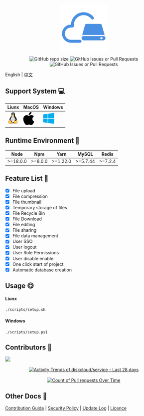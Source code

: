 <p align="center">
  <a href="https://github.com/diskcloud/service">
    <img width="150" src="./public/logo.png">
  </a>
</p>

<p align="center">
<img alt="GitHub repo size" src="https://img.shields.io/github/repo-size/diskcloud/service">
<img alt="GitHub Issues or Pull Requests" src="https://img.shields.io/github/issues-pr/diskcloud/service">
<img alt="GitHub Issues or Pull Requests" src="https://img.shields.io/github/issues/diskcloud/service">
</p>

English | [中文](./README-zh.md)

## Support System 💻

| Liunx                                                                | MacOS                                                                | Windows                                                                  |
| -------------------------------------------------------------------- | -------------------------------------------------------------------- | ------------------------------------------------------------------------ |
| <img alt="Liunx" width="35" src="./public/support-system/linux.svg"> | <img alt="MacOs" width="35" src="./public/support-system/macos.svg"> | <img alt="Windows" width="35" src="./public/support-system/windows.svg"> |

## Runtime Environment 📍

| Node     | Npm     | Yarn     | MySQL    | Redis   |
| -------- | ------- | -------- | -------- | ------- |
| >=18.0.0 | >=8.0.0 | >=1.22.0 | >=5.7.44 | >=7.2.4 |

## Feature List 📃

- [x] File upload
- [x] File compression
- [x] File thumbnail
- [x] Temporary storage of files
- [x] File Recycle Bin
- [x] File Download
- [x] File editing
- [x] File sharing
- [x] File data management
- [x] User SSO
- [x] User logout
- [x] User Role Permissions
- [x] User disable enable
- [x] One click start of project
- [x] Automatic database creation

## Usage 😋

#### Liunx

```shell
./scripts/setup.sh
```

#### Windows

```shell
./scripts/setup.ps1
```

## Contributors 💪

<a href="https://github.com/diskcloud/service/graphs/contributors"><img src="https://opencollective.com/diskcloud/contributors.svg" /></a>

<a href="https://next.ossinsight.io/widgets/official/compose-activity-trends?repo_id=820362952" target="_blank" style="display: block" align="center">
  <picture>
    <source media="(prefers-color-scheme: dark)" srcset="https://next.ossinsight.io/widgets/official/compose-activity-trends/thumbnail.png?repo_id=820362952&image_size=auto&color_scheme=dark">
      <img alt="Activity Trends of diskcloud/service - Last 28 days" src="https://next.ossinsight.io/widgets/official/compose-activity-trends/thumbnail.png?repo_id=820362952&image_size=auto&color_scheme=light" height="auto">
  </picture>
</a>
<br />
<a href="https://next.ossinsight.io/widgets/official/analyze-org-activity-efficiency?owner_id=11855343&period=past_28_days&activity=pull-requests" target="_blank" style="display: block" align="center">
  <picture>
    <source  media="(prefers-color-scheme: dark)" srcset="https://next.ossinsight.io/widgets/official/analyze-org-activity-efficiency/thumbnail.png?owner_id=11855343&period=past_28_days&activity=pull-requests&image_size=3x9&color_scheme=dark">
      <img alt="Count of Pull requests Over Time" src="https://next.ossinsight.io/widgets/official/analyze-org-activity-efficiency/thumbnail.png?owner_id=11855343&period=past_28_days&activity=pull-requests&image_size=3x9&color_scheme=light" height="auto">
  </picture>
</a>

## Other Docs 📖

[Contribution Guide](./CONTRIBUTING.md) | [Security Policy](./SECURITY.md) | [Update Log](./CHANGELOG.md) | [Licence](./LICENSE)

